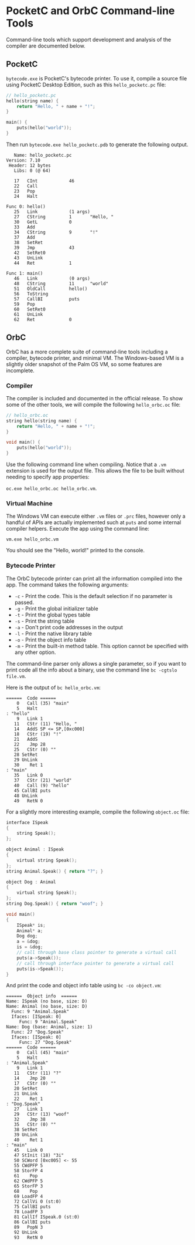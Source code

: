 # PocketC and OrbC Command-line Tools

Command-line tools which support development and analysis of the compiler are documented below.

## PocketC

`bytecode.exe` is PocketC's bytecode printer. To use it, compile a source file using PocketC Desktop Edition, such as this `hello_pocketc.pc` file:

```c
// hello_pocketc.pc
hello(string name) {
    return "Hello, " + name + "!";
}

main() {
    puts(hello("world"));
}
```

Then run `bytecode.exe hello_pocketc.pdb` to generate the following output.

```
   Name: hello_pocketc.pc
Version: 7.10
 Header: 12 bytes
   Libs: 0 (@ 64)

   17   CInt            46
   22   Call
   23   Pop
   24   Halt

Func 0: hello()
   25   Link            (1 args)
   27   CString         1       "Hello, "
   30   GetL            0
   33   Add
   34   CString         9       "!"
   37   Add
   38   SetRet
   39   Jmp             43
   42   SetRet0
   43   UnLink
   44   Ret             1

Func 1: main()
   46   Link            (0 args)
   48   CString         11      "world"
   51   OldCall         hello()
   56   ToString
   57   CallBI          puts
   59   Pop
   60   SetRet0
   61   UnLink
   62   Ret             0
```

## OrbC

OrbC has a more complete suite of command-line tools including a compiler, bytecode printer, and minimal VM. The Windows-based VM is a slightly older snapshot of the Palm OS VM, so some features are incomplete.

### Compiler

The compiler is included and documented in the official release. To show some of the other tools, we will compile the following `hello_orbc.oc` file:

```c
// hello_orbc.oc
string hello(string name) {
    return "Hello, " + name + "!";
}

void main() {
    puts(hello("world"));
}
```

Use the following command line when compiling. Notice that a `.vm` extension is used for the output file. This allows the file to be built without needing to specify app properties:

`oc.exe hello_orbc.oc hello_orbc.vm`.

### Virtual Machine

The Windows VM can execute either `.vm` files or `.prc` files, however only a handful of APIs are actually implemented such at `puts` and some internal compiler helpers. Execute the app using the command line:

`vm.exe hello_orbc.vm`

You should see the "Hello, world!" printed to the console.

### Bytecode Printer

The OrbC bytecode printer can print all the information compiled into the app. The command takes the following arguments:

- `-c` - Print the code. This is the default selection if no parameter is passed.
- `-g` - Print the global initializer table
- `-t` - Print the global types table
- `-s` - Print the string table
- `-a` - Don't print code addresses in the output
- `-l` - Print the native library table
- `-o` - Print the object info table
- `-m` - Print the built-in method table. This option cannot be specified with any other option.

The command-line parser only allows a single parameter, so if you want to print code all the info about a binary, use the command line `bc -cgtslo file.vm`.

Here is the output of `bc hello_orbc.vm`:

```
======  Code ======
    0   Call (35) "main"
    5   Halt
: "hello"
    9   Link 1
   11   CStr (11) "Hello, "
   14   AddS SP <= SP,[0xc000]
   18   CStr (19) "!"
   21   AddS
   22    Jmp 28
   25   CStr (0) ""
   28 SetRet
   29 UnLink
   30    Ret 1
: "main"
   35   Link 0
   37   CStr (21) "world"
   40   Call (9) "hello"
   45 CallBI puts
   48 UnLink
   49   RetN 0
```

For a slightly more interesting example, compile the following `object.oc` file:

```c
interface ISpeak
{
    string Speak();
};

object Animal : ISpeak
{
    virtual string Speak();
};
string Animal.Speak() { return "?"; }

object Dog : Animal
{
    virtual string Speak();
};
string Dog.Speak() { return "woof"; }

void main()
{
    ISpeak* is;
    Animal* a;
    Dog dog;
    a = &dog;
    is = &dog;
    // call through base class pointer to generate a virtual call
    puts(a->Speak());
    // call through interface pointer to generate a virtual call
    puts(is->Speak());
}
```

And print the code and object info table using `bc -co object.vm`:

```
======  Object info  ======
Name: ISpeak (no base, size: D)
Name: Animal (no base, size: D)
  Func: 9 "Animal.Speak"
  Ifaces: [ISpeak: 0]
     Func: 9 "Animal.Speak"
Name: Dog (base: Animal, size: 1)
  Func: 27 "Dog.Speak"
  Ifaces: [ISpeak: 0]
     Func: 27 "Dog.Speak"
======  Code ======
    0   Call (45) "main"
    5   Halt
: "Animal.Speak"
    9   Link 1
   11   CStr (11) "?"
   14    Jmp 20
   17   CStr (0) ""
   20 SetRet
   21 UnLink
   22    Ret 1
: "Dog.Speak"
   27   Link 1
   29   CStr (13) "woof"
   32    Jmp 38
   35   CStr (0) ""
   38 SetRet
   39 UnLink
   40    Ret 1
: "main"
   45   Link 0
   47 StInit (18) "3i"
   50 SCWord [0xc005] <- 55
   55 CWdPFP 5
   58 StorFP 4
   61    Pop
   62 CWdPFP 5
   65 StorFP 3
   68    Pop
   69 LoadFP 4
   72 CallVi 0 (st:0)
   75 CallBI puts
   78 LoadFP 3
   81 CallIf ISpeak.0 (st:0)
   86 CallBI puts
   89   PopN 3
   92 UnLink
   93   RetN 0
```



